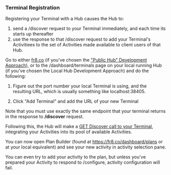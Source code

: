 ### Terminal Registration

Registering your Terminal with a Hub causes the Hub to:
1) send a /discover request to your Terminal immediately, and each time its starts up thereafter
2) use the response to that /discover request to add your Terminal's Activitiees to the set of Activities made available to client users of that Hub.

Go to either  [fr8.co](https://fr8.co/dashboard/terminals) (if you've chosen the ["Public Hub" Development Approach](https://github.com/Fr8org/Fr8Core/blob/master/Docs/ForDevelopers/DevelopmentGuides/ChoosingADevelopmentApproach.md)), or to the /dashboard/terminals page on your local running Hub (if you've chosen the Local Hub Development Approach)
and do the following:

1) Figure out the port number your local Terminal is using, and the resulting URL, which is usually something like localhost:38405.

2) Click "Add Terminal" and add the URL of your new Terminal

Note that you must use exactly the same endpoint that your terminal returns in the response to **/discover** request.

Following this, the Hub will make a [GET Discover call to your Terminal](https://github.com/Fr8org/Fr8Core/blob/master/Docs/ForDevelopers/DevelopmentGuides/Guide-TerminalDiscovery.md), integrating your Activities into its pool of available Activities.

You can now open Plan Builder (found at https://fr8.co/dashboard/plans or at your local equivalent) and see your new activity in activity selection pane. 

You can even try to add your activity to the plan, but unless you've prepared your Activity to respond to /configure,  activity configuration will fail. 
